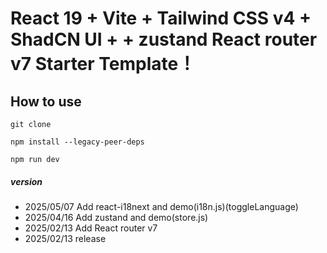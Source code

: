 # React 19 + Vite + Tailwind CSS v4 + ShadCN UI + + zustand React router v7 Starter Template！

## How to use

```
git clone
```

```
npm install --legacy-peer-deps
```

```
npm run dev
```

##### version

- 2025/05/07 Add react-i18next and demo(i18n.js)(toggleLanguage)
- 2025/04/16 Add zustand and demo(store.js)
- 2025/02/13 Add React router v7
- 2025/02/13 release
